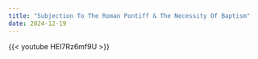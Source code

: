 ```yaml
---
title: "Subjection To The Roman Pontiff & The Necessity Of Baptism"
date: 2024-12-19
---
```


{{< youtube HEI7Rz6mf9U >}}
